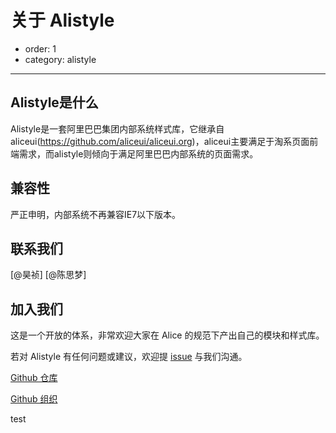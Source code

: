 # 关于 Alistyle

- order: 1
- category: alistyle

---

## Alistyle是什么

Alistyle是一套阿里巴巴集团内部系统样式库，它继承自aliceui(https://github.com/aliceui/aliceui.org)，aliceui主要满足于淘系页面前端需求，而alistyle则倾向于满足阿里巴巴内部系统的页面需求。

## 兼容性

严正申明，内部系统不再兼容IE7以下版本。

## 联系我们

[@昊祯] [@陈思梦]

## 加入我们

这是一个开放的体系，非常欢迎大家在 Alice 的规范下产出自己的模块和样式库。

若对 Alistyle 有任何问题或建议，欢迎提 [issue](https://github.com/alistyle/alistyle.org/issues/new) 与我们沟通。

[Github 仓库](https://github.com/alistyle/alistyle.org)

[Github 组织](https://github.com/alistyle/)

test
